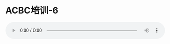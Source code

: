 # ACBC培训-6

<audio style="width: 100%;" preload="false" controls controlslist="nodownload"><source src="http://file.simai.life/audio/mp3/old/12154.mp3" type="audio/mpeg">Your browser does not support the audio element.</audio>


